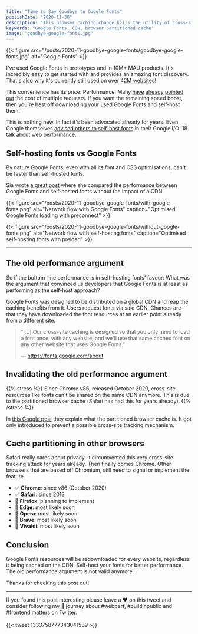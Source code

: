 ```yaml
---
title: "Time to Say Goodbye to Google Fonts"
publishDate: "2020-11-30"
description: "This browser caching change kills the utility of cross-site resource CDNs like Google Fonts."
keywords: "Google Fonts, CDN, browser partitioned cache"
image: "goodbye-google-fonts.jpg"
---
```


{{< figure src="/posts/2020-11-goodbye-google-fonts/goodbye-google-fonts.jpg" alt="Google Fonts" >}}

I've used Google Fonts in prototypes and in 10M+ MAU products. It's incredibly easy to get started with and provides an amazing font discovery. That's also why it's currently still used on over [42M websites](https://trends.builtwith.com/websitelist/Google-Font-API)!

This convenience has its price: Performance. Many [have](https://blog.cloudflare.com/fast-google-fonts-with-cloudflare-workers/) [already](https://medium.com/clio-calliope/making-google-fonts-faster-aadf3c02a36d) [pointed](https://www.keycdn.com/blog/web-font-performance#disadvantages-of-web-fonts) [out](https://blog.logrocket.com/self-hosted-fonts-vs-google-fonts-api/) the cost of multiple requests. If you want the remaining speed boost, then you're best off downloading your used Google Fonts and self-host them.

This is nothing new. In fact it's been advocated already for years. Even Google themselves [advised others to self-host fonts](https://www.youtube.com/watch?v=Mv-l3-tJgGk&feature=youtu.be&t=24m58s) in their Google I/O '18 talk about web performance.

## Self-hosting fonts vs Google Fonts

By nature Google Fonts, even with all its font and CSS optimisations, can't be faster than self-hosted fonts. 

Sia wrote [a great post](https://medium.com/clio-calliope/making-google-fonts-faster-aadf3c02a36d) where she compared the performance between Google Fonts and self-hosted fonts without the impact of a CDN.

{{< figure src="/posts/2020-11-goodbye-google-fonts/with-google-fonts.png" alt="Network flow with Google Fonts" caption="Optimised Google Fonts loading with preconnect" >}}

{{< figure src="/posts/2020-11-goodbye-google-fonts/without-google-fonts.png" alt="Network flow with self-hosting fonts" caption="Optimised self-hosting fonts with preload" >}}

---

## The old performance argument

So if the bottom-line performance is in self-hosting fonts' favour: What was the argument that convinced us developers that Google Fonts is at least as performing as the self-host approach?

Google Fonts was designed to be distributed on a global CDN and reap the caching benefits from it. Users request fonts via said CDN. Chances are that they have downloaded the font resources at an earlier point already from a different site.

> "[...] Our cross-site caching is designed so that you only need to load a font once, with any website, and we'll use that same cached font on any other website that uses Google Fonts."
>
> — https://fonts.google.com/about

## Invalidating the old performance argument

{{% stress %}}
Since Chrome v86, released October 2020, cross-site resources like fonts can't be shared on the same CDN anymore. This is due to the partitioned browser cache (Safari has had this for years already).
{{% /stress %}}

In [this Google post](https://developers.google.com/web/updates/2020/10/http-cache-partitioning) they explain what the partitioned browser cache is. It got only introduced to prevent a possible cross-site tracking mechanism.

## Cache partitioning in other browsers

Safari really cares about privacy. It circumvented this very cross-site tracking attack for years already. Then finally comes Chrome. Other browsers that are based off Chromium, still need to signal or implement the feature.

- ✅ **Chrome**: since v86 (October 2020)
- ✅ **Safari**: since 2013
- 🚫 **Firefox**: planning to implement
- 🚫 **Edge**: most likely soon
- 🚫 **Opera**: most likely soon
- 🚫 **Brave**: most likely soon
- 🚫 **Vivaldi**: most likely soon

## Conclusion

Google Fonts resources will be redownloaded for every website, regardless it being cached on the CDN. Self-host your fonts for better performance. The old performance argument is not valid anymore.

Thanks for checking this post out!

---

If you found this post interesting please leave a ❤️ on this tweet and consider following my 🎢 journey about #webperf, #buildinpublic and #frontend matters [on Twitter](https://twitter.com/zwacky).
<br /><br />
{{< tweet 1333758777343041539 >}}
